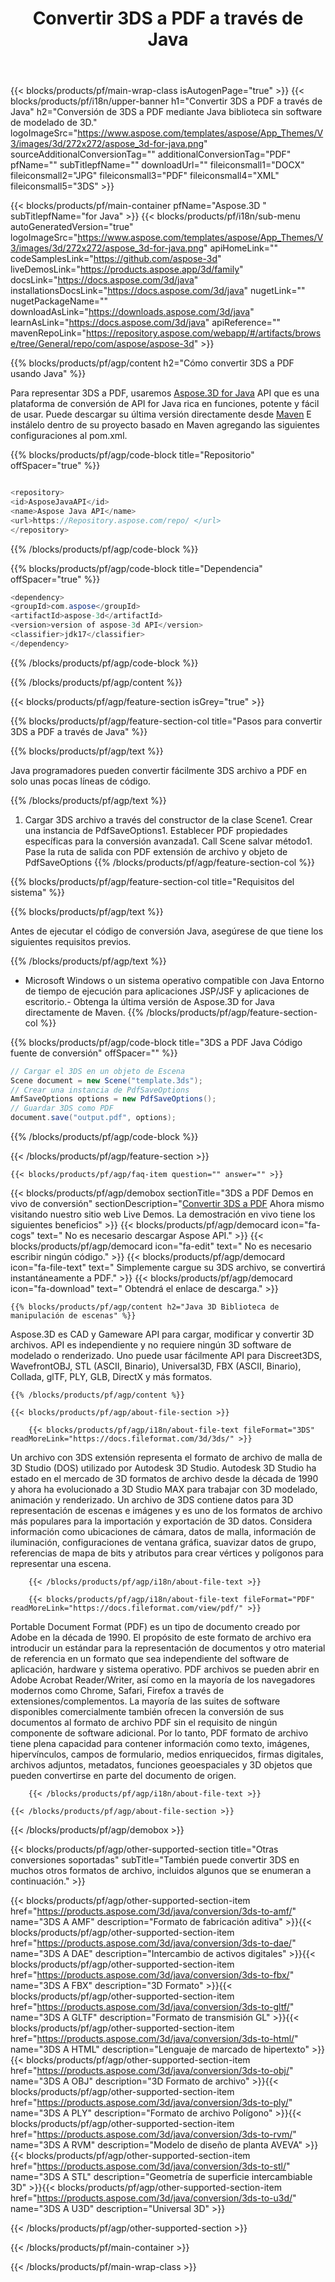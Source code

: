 ﻿---
title: Convertir 3DS a PDF a través de Java 
url: /es/java/conversion/3ds-to-pdf/ 
description: Ejemplo de Java código de conversión para 3DS formato a PDF archivo. Utilice este código de ejemplo para convertir 3DS a PDF dentro de cualquier aplicación basada en Web o Escritorio Java.
---
{{< blocks/products/pf/main-wrap-class isAutogenPage="true" >}}
{{< blocks/products/pf/i18n/upper-banner h1="Convertir 3DS a PDF a través de Java" h2="Conversión de 3DS a PDF mediante Java biblioteca sin software de modelado de 3D." logoImageSrc="https://www.aspose.com/templates/aspose/App_Themes/V3/images/3d/272x272/aspose_3d-for-java.png" sourceAdditionalConversionTag="" additionalConversionTag="PDF" pfName="" subTitlepfName="" downloadUrl="" fileiconsmall1="DOCX" fileiconsmall2="JPG" fileiconsmall3="PDF" fileiconsmall4="XML" fileiconsmall5="3DS" >}}

{{< blocks/products/pf/main-container pfName="Aspose.3D " subTitlepfName="for Java" >}}
{{< blocks/products/pf/i18n/sub-menu autoGeneratedVersion="true" logoImageSrc="https://www.aspose.com/templates/aspose/App_Themes/V3/images/3d/272x272/aspose_3d-for-java.png" apiHomeLink="" codeSamplesLink="https://github.com/aspose-3d" liveDemosLink="https://products.aspose.app/3d/family" docsLink="https://docs.aspose.com/3d/java" installationsDocsLink="https://docs.aspose.com/3d/java" nugetLink="" nugetPackageName="" downloadAsLink="https://downloads.aspose.com/3d/java" learnAsLink="https://docs.aspose.com/3d/java" apiReference="" mavenRepoLink="https://repository.aspose.com/webapp/#/artifacts/browse/tree/General/repo/com/aspose/aspose-3d" >}}

{{% blocks/products/pf/agp/content h2="Cómo convertir 3DS a PDF usando Java" %}}

 Para representar 3DS a PDF, usaremos
 [Aspose.3D for Java](https://products.aspose.com/3d/java) 
 API que es una plataforma de conversión de API for Java rica en funciones, potente y fácil de usar. Puede descargar su última versión directamente desde
 [Maven](https://repository.aspose.com/webapp/#/artifacts/browse/tree/General/repo/com/aspose/aspose-3d) 
 E instálelo dentro de su proyecto basado en Maven agregando las siguientes configuraciones al pom.xml.

{{% blocks/products/pf/agp/code-block title="Repositorio" offSpacer="true" %}}

```cs

<repository>
<id>AsposeJavaAPI</id>
<name>Aspose Java API</name>
<url>https://Repository.aspose.com/repo/ </url>
</repository>


```

{{% /blocks/products/pf/agp/code-block %}}

{{% blocks/products/pf/agp/code-block title="Dependencia" offSpacer="true" %}}

```cs
<dependency>
<groupId>com.aspose</groupId>
<artifactId>aspose-3d</artifactId>
<version>version of aspose-3d API</version>
<classifier>jdk17</classifier>
</dependency>


```

{{% /blocks/products/pf/agp/code-block %}}

{{% /blocks/products/pf/agp/content %}}

{{< blocks/products/pf/agp/feature-section isGrey="true" >}}

{{% blocks/products/pf/agp/feature-section-col title="Pasos para convertir 3DS a PDF a través de Java" %}}

{{% blocks/products/pf/agp/text %}}

 Java programadores pueden convertir fácilmente 3DS archivo a PDF en solo unas pocas líneas de código.

{{% /blocks/products/pf/agp/text %}}

1. Cargar 3DS archivo a través del constructor de la clase Scene1. Crear una instancia de PdfSaveOptions1. Establecer PDF propiedades específicas para la conversión avanzada1. Call Scene salvar método1. Pase la ruta de salida con PDF extensión de archivo y objeto de PdfSaveOptions
{{% /blocks/products/pf/agp/feature-section-col %}}

{{% blocks/products/pf/agp/feature-section-col title="Requisitos del sistema" %}}

{{% blocks/products/pf/agp/text %}}

 Antes de ejecutar el código de conversión Java, asegúrese de que tiene los siguientes requisitos previos.

{{% /blocks/products/pf/agp/text %}}

- Microsoft Windows o un sistema operativo compatible con Java Entorno de tiempo de ejecución para aplicaciones JSP/JSF y aplicaciones de escritorio.- Obtenga la última versión de Aspose.3D for Java directamente de Maven.
{{% /blocks/products/pf/agp/feature-section-col %}}

{{% blocks/products/pf/agp/code-block title="3DS a PDF Java Código fuente de conversión" offSpacer="" %}}

```cs
// Cargar el 3DS en un objeto de Escena 
Scene document = new Scene("template.3ds");
// Crear una instancia de PdfSaveOptions 
AmfSaveOptions options = new PdfSaveOptions();
// Guardar 3DS como PDF 
document.save("output.pdf", options);   


```

{{% /blocks/products/pf/agp/code-block %}}

{{< /blocks/products/pf/agp/feature-section >}}

    {{< blocks/products/pf/agp/faq-item question="" answer="" >}}
 

<!-- aboutfile Starts -->

{{< blocks/products/pf/agp/demobox sectionTitle="3DS a PDF Demos en vivo de conversión" sectionDescription="[Convertir 3DS a PDF](https://products.aspose.app/3d/conversion/3ds-to-pdf) Ahora mismo visitando nuestro sitio web Live Demos. La demostración en vivo tiene los siguientes beneficios" >}}
        {{< blocks/products/pf/agp/democard icon="fa-cogs" text=" No es necesario descargar Aspose API." >}}
        {{< blocks/products/pf/agp/democard icon="fa-edit" text=" No es necesario escribir ningún código." >}}
        {{< blocks/products/pf/agp/democard icon="fa-file-text" text=" Simplemente cargue su 3DS archivo, se convertirá instantáneamente a PDF." >}}
        {{< blocks/products/pf/agp/democard icon="fa-download" text=" Obtendrá el enlace de descarga." >}}

    {{% blocks/products/pf/agp/content h2="Java 3D Biblioteca de manipulación de escenas" %}}

 Aspose.3D es CAD y Gameware API para cargar, modificar y convertir 3D archivos. API es independiente y no requiere ningún 3D software de modelado o renderizado. Uno puede usar fácilmente API para Discreet3DS, WavefrontOBJ, STL (ASCII, Binario), Universal3D, FBX (ASCII, Binario), Collada, glTF, PLY, GLB, DirectX y más formatos. 



    {{% /blocks/products/pf/agp/content %}}

    {{< blocks/products/pf/agp/about-file-section >}}

        {{< blocks/products/pf/agp/i18n/about-file-text fileFormat="3DS" readMoreLink="https://docs.fileformat.com/3d/3ds/" >}}

Un archivo con 3DS extensión representa el formato de archivo de malla de 3D Studio (DOS) utilizado por Autodesk 3D Studio. Autodesk 3D Studio ha estado en el mercado de 3D formatos de archivo desde la década de 1990 y ahora ha evolucionado a 3D Studio MAX para trabajar con 3D modelado, animación y renderizado. Un archivo de 3DS contiene datos para 3D representación de escenas e imágenes y es uno de los formatos de archivo más populares para la importación y exportación de 3D datos. Considera información como ubicaciones de cámara, datos de malla, información de iluminación, configuraciones de ventana gráfica, suavizar datos de grupo, referencias de mapa de bits y atributos para crear vértices y polígonos para representar una escena.

        {{< /blocks/products/pf/agp/i18n/about-file-text >}}

        {{< blocks/products/pf/agp/i18n/about-file-text fileFormat="PDF" readMoreLink="https://docs.fileformat.com/view/pdf/" >}}

Portable Document Format (PDF) es un tipo de documento creado por Adobe en la década de 1990. El propósito de este formato de archivo era introducir un estándar para la representación de documentos y otro material de referencia en un formato que sea independiente del software de aplicación, hardware y sistema operativo. PDF archivos se pueden abrir en Adobe Acrobat Reader/Writer, así como en la mayoría de los navegadores modernos como Chrome, Safari, Firefox a través de extensiones/complementos. La mayoría de las suites de software disponibles comercialmente también ofrecen la conversión de sus documentos al formato de archivo PDF sin el requisito de ningún componente de software adicional. Por lo tanto, PDF formato de archivo tiene plena capacidad para contener información como texto, imágenes, hipervínculos, campos de formulario, medios enriquecidos, firmas digitales, archivos adjuntos, metadatos, funciones geoespaciales y 3D objetos que pueden convertirse en parte del documento de origen.

        {{< /blocks/products/pf/agp/i18n/about-file-text >}}

    {{< /blocks/products/pf/agp/about-file-section >}}

{{< /blocks/products/pf/agp/demobox >}}

<!-- aboutfile Ends -->

{{< blocks/products/pf/agp/other-supported-section title="Otras conversiones soportadas" subTitle="También puede convertir 3DS en muchos otros formatos de archivo, incluidos algunos que se enumeran a continuación." >}}

{{< blocks/products/pf/agp/other-supported-section-item href="https://products.aspose.com/3d/java/conversion/3ds-to-amf/" name="3DS A AMF" description="Formato de fabricación aditiva" >}}{{< blocks/products/pf/agp/other-supported-section-item href="https://products.aspose.com/3d/java/conversion/3ds-to-dae/" name="3DS A DAE" description="Intercambio de activos digitales" >}}{{< blocks/products/pf/agp/other-supported-section-item href="https://products.aspose.com/3d/java/conversion/3ds-to-fbx/" name="3DS A FBX" description="3D Formato" >}}{{< blocks/products/pf/agp/other-supported-section-item href="https://products.aspose.com/3d/java/conversion/3ds-to-gltf/" name="3DS A GLTF" description="Formato de transmisión GL" >}}{{< blocks/products/pf/agp/other-supported-section-item href="https://products.aspose.com/3d/java/conversion/3ds-to-html/" name="3DS A HTML" description="Lenguaje de marcado de hipertexto" >}}{{< blocks/products/pf/agp/other-supported-section-item href="https://products.aspose.com/3d/java/conversion/3ds-to-obj/" name="3DS A OBJ" description="3D Formato de archivo" >}}{{< blocks/products/pf/agp/other-supported-section-item href="https://products.aspose.com/3d/java/conversion/3ds-to-ply/" name="3DS A PLY" description="Formato de archivo Polígono" >}}{{< blocks/products/pf/agp/other-supported-section-item href="https://products.aspose.com/3d/java/conversion/3ds-to-rvm/" name="3DS A RVM" description="Modelo de diseño de planta AVEVA" >}}{{< blocks/products/pf/agp/other-supported-section-item href="https://products.aspose.com/3d/java/conversion/3ds-to-stl/" name="3DS A STL" description="Geometría de superficie intercambiable 3D" >}}{{< blocks/products/pf/agp/other-supported-section-item href="https://products.aspose.com/3d/java/conversion/3ds-to-u3d/" name="3DS A U3D" description="Universal 3D" >}}

{{< /blocks/products/pf/agp/other-supported-section >}}

{{< /blocks/products/pf/main-container >}}
    
{{< /blocks/products/pf/main-wrap-class >}}